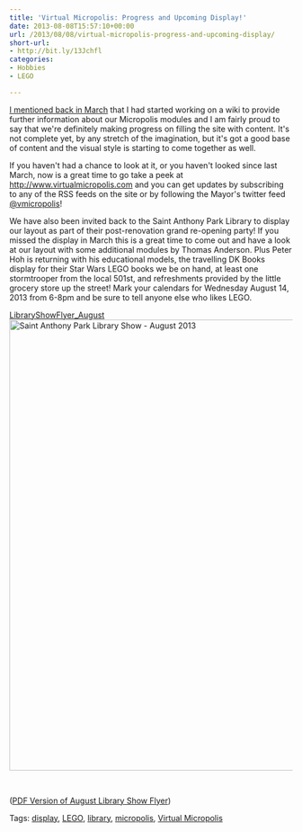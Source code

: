 ```yaml
---
title: 'Virtual Micropolis: Progress and Upcoming Display!'
date: 2013-08-08T15:57:10+00:00
url: /2013/08/08/virtual-micropolis-progress-and-upcoming-display/
short-url:
- http://bit.ly/13Jchfl
categories:
- Hobbies
- LEGO

---
```

<div class='microid-mailto+http:sha1:ea57c95172d3177b35749802815f5aa2ccd149d2'>

<a title="Introducing Virtual Micropolis" href="http://www.cavort.org/2013/03/24/introducing-virtual-micropolis/" target="_blank">I mentioned back in March</a> that I had started working on a wiki to provide further information about our Micropolis modules and I am fairly proud to say that we're definitely making progress on filling the site with content. It's not complete yet, by any stretch of the imagination, but it's got a good base of content and the visual style is starting to come together as well.

If you haven't had a chance to look at it, or you haven't looked since last March, now is a great time to go take a peek at http://www.virtualmicropolis.com and you can get updates by subscribing to any of the RSS feeds on the site or by following the Mayor's twitter feed <a href="http://twitter.com/vmicropolis" target="_blank">@vmicropolis</a>!

We have also been invited back to the Saint Anthony Park Library to display our layout as part of their post-renovation grand re-opening party! If you missed the display in March this is a great time to come out and have a look at our layout with some additional modules by Thomas Anderson. Plus Peter Hoh is returning with his educational models, the travelling DK Books display for their Star Wars LEGO books we be on hand, at least one stormtrooper from the local 501st, and refreshments provided by the little grocery store up the street! Mark your calendars for Wednesday August 14, 2013 from 6-8pm and be sure to tell anyone else who likes LEGO.

<a href="http://www.cavort.org/wp-content/uploads/2013/08/LibraryShowFlyer_August.pdf">LibraryShowFlyer_August</a> <a href="http://www.cavort.org/wp-content/uploads/2013/08/LibraryShowFlyer_August.png"><img class="aligncenter size-large wp-image-1147" alt="Saint Anthony Park Library Show - August 2013" src="http://www.cavort.org/wp-content/uploads/2013/08/LibraryShowFlyer_August-791x1024.png" width="620" height="802" srcset="http://www.cavort.org/wp-content/uploads/2013/08/LibraryShowFlyer_August-791x1024.png 791w, http://www.cavort.org/wp-content/uploads/2013/08/LibraryShowFlyer_August-231x300.png 231w, http://www.cavort.org/wp-content/uploads/2013/08/LibraryShowFlyer_August.png 1275w" sizes="(max-width: 709px) 85vw, (max-width: 909px) 67vw, (max-width: 984px) 61vw, (max-width: 1362px) 45vw, 600px" /></a>

&nbsp;

(<a href="http://www.cavort.org/wp-content/uploads/2013/08/LibraryShowFlyer_August.pdf">PDF Version of August Library Show Flyer</a>)

</div>

<div class="st-post-tags">
Tags: <a href="http://www.cavort.org/tag/display/" title="display" rel="tag">display</a>, <a href="http://www.cavort.org/tag/lego/" title="LEGO" rel="tag">LEGO</a>, <a href="http://www.cavort.org/tag/library/" title="library" rel="tag">library</a>, <a href="http://www.cavort.org/tag/micropolis/" title="micropolis" rel="tag">micropolis</a>, <a href="http://www.cavort.org/tag/virtual-micropolis/" title="Virtual Micropolis" rel="tag">Virtual Micropolis</a><br />
</div>